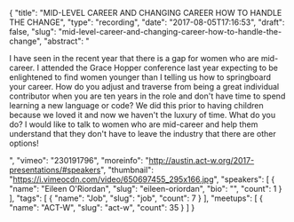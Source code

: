 {
  "title": "MID-LEVEL CAREER AND CHANGING CAREER HOW TO HANDLE THE CHANGE",
  "type": "recording",
  "date": "2017-08-05T17:16:53",
  "draft": false,
  "slug": "mid-level-career-and-changing-career-how-to-handle-the-change",
  "abstract": "<p>I have seen in the recent year that there is a gap for women who are mid-career. I attended the Grace Hopper conference last year expecting to be enlightened to find women younger than I telling us how to springboard your career. How do you adjust and traverse from being a great individual contributor when you are ten years in the role and don't have time to spend learning a new language or code? We did this prior to having children because we loved it and now we haven't the luxury of time. What do you do? I would like to talk to women who are mid-career and help them understand that they don't have to leave the industry that there are other options!</p>",
  "vimeo": "230191796",
  "moreinfo": "http://austin.act-w.org/2017-presentations/#speakers",
  "thumbnail": "https://i.vimeocdn.com/video/650697455_295x166.jpg",
  "speakers": [
    {
      "name": "Eileen O'Riordan",
      "slug": "eileen-oriordan",
      "bio": "",
      "count": 1
    }
  ],
  "tags": [
    {
      "name": "Job",
      "slug": "job",
      "count": 7
    }
  ],
  "meetups": [
    {
      "name": "ACT-W",
      "slug": "act-w",
      "count": 35
    }
  ]
}